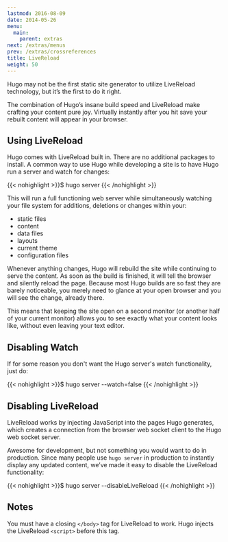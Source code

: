 ```yaml
---
lastmod: 2016-08-09
date: 2014-05-26
menu:
  main:
    parent: extras
next: /extras/menus
prev: /extras/crossreferences
title: LiveReload
weight: 50
---
```


Hugo may not be the first static site generator to utilize LiveReload
technology, but it’s the first to do it right.

The combination of Hugo’s insane build speed and LiveReload make
crafting your content pure joy. Virtually instantly after you hit save
your rebuilt content will appear in your browser.

## Using LiveReload

Hugo comes with LiveReload built in. There are no additional packages to
install. A common way to use Hugo while developing a site is to have
Hugo run a server and watch for changes:

{{< nohighlight >}}$ hugo server
{{< /nohighlight >}}

This will run a full functioning web server while simultaneously
watching your file system for additions, deletions or changes within
your:

 * static files
 * content
 * data files
 * layouts
 * current theme
 * configuration files

Whenever anything changes, Hugo will rebuild the site while continuing to serve
the content. As soon as the build is finished, it will tell the
browser and silently reload the page. Because most Hugo builds are so
fast they are barely noticeable, you merely need to glance at your open
browser and you will see the change, already there.

This means that keeping the site open on a second monitor (or another
half of your current monitor) allows you to see exactly what your
content looks like, without even leaving your text editor.

## Disabling Watch

If for some reason you don't want the Hugo server's watch functionality,
just do:

{{< nohighlight >}}$ hugo server --watch=false
{{< /nohighlight >}}

## Disabling LiveReload

LiveReload works by injecting JavaScript into the pages Hugo generates,
which creates a connection from the browser web socket client to the
Hugo web socket server.

Awesome for development, but not something you would want to do in
production. Since many people use `hugo server` in production to
instantly display any updated content, we’ve made it easy to disable the
LiveReload functionality:

{{< nohighlight >}}$ hugo server --disableLiveReload
{{< /nohighlight >}}

## Notes

You must have a closing `</body>` tag for LiveReload to work.
Hugo injects the LiveReload `<script>` before this tag.
